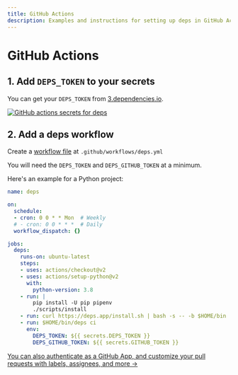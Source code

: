 ```yaml
---
title: GitHub Actions
description: Examples and instructions for setting up deps in GitHub Actions
---
```


# GitHub Actions

## 1. Add `DEPS_TOKEN` to your secrets

You can get your `DEPS_TOKEN` from [3.dependencies.io](https://3.dependencies.io).

[![GitHub actions secrets for deps](/assets/img/screenshots/github-actions-secrets.png)](/assets/img/screenshots/github-actions-secrets.png)

## 2. Add a deps workflow

Create a [workflow file](https://docs.github.com/en/actions/reference/workflow-syntax-for-github-actions) at `.github/workflows/deps.yml`

You will need the `DEPS_TOKEN` and `DEPS_GITHUB_TOKEN` at a minimum.

Here's an example for a Python project:

```yaml
name: deps

on:
  schedule:
  - cron: 0 0 * * Mon  # Weekly
  # - cron: 0 0 * * *  # Daily
  workflow_dispatch: {}

jobs:
  deps:
    runs-on: ubuntu-latest
    steps:
    - uses: actions/checkout@v2
    - uses: actions/setup-python@v2
      with:
        python-version: 3.8
    - run: |
        pip install -U pip pipenv
        ./scripts/install
    - run: curl https://deps.app/install.sh | bash -s -- -b $HOME/bin
    - run: $HOME/bin/deps ci
      env:
        DEPS_TOKEN: ${{ secrets.DEPS_TOKEN }}
        DEPS_GITHUB_TOKEN: ${{ secrets.GITHUB_TOKEN }}
```

[You can also authenticate as a GitHub App, and customize your pull requests with labels, assignees, and more →](/github/)
